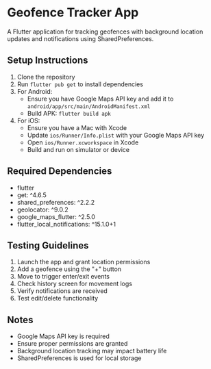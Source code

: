 # Geofence Tracker App

A Flutter application for tracking geofences with background location updates and notifications using SharedPreferences.

## Setup Instructions

1. Clone the repository
2. Run `flutter pub get` to install dependencies
3. For Android:
    - Ensure you have Google Maps API key and add it to `android/app/src/main/AndroidManifest.xml`
    - Build APK: `flutter build apk`
4. For iOS:
    - Ensure you have a Mac with Xcode
    - Update `ios/Runner/Info.plist` with your Google Maps API key
    - Open `ios/Runner.xcworkspace` in Xcode
    - Build and run on simulator or device

## Required Dependencies

- flutter
- get: ^4.6.5
- shared_preferences: ^2.2.2
- geolocator: ^9.0.2
- google_maps_flutter: ^2.5.0
- flutter_local_notifications: ^15.1.0+1

## Testing Guidelines

1. Launch the app and grant location permissions
2. Add a geofence using the "+" button
3. Move to trigger enter/exit events
4. Check history screen for movement logs
5. Verify notifications are received
6. Test edit/delete functionality

## Notes

- Google Maps API key is required
- Ensure proper permissions are granted
- Background location tracking may impact battery life
- SharedPreferences is used for local storage
```